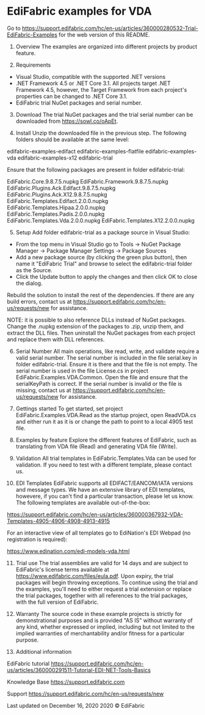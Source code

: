 # EdiFabric examples for VDA

Go to https://support.edifabric.com/hc/en-us/articles/360000280532-Trial-EdiFabric-Examples for the web version of this README.

1. Overview
The examples are organized into different projects by product feature.

2. Requirements
- Visual Studio, compatible with the supported .NET versions
- .NET Framework 4.5 or .NET Core 3.1. All projects target .NET Framework 4.5, however, the Target Framework from each project's properties can be changed to .NET Core 3.1.
- EdiFabric trial NuGet packages and serial number.

3. Download
The trial NuGet packages and the trial serial number can be downloaded from https://sowl.co/oApEt. 

4. Install
Unzip the downloaded file in the previous step. The following folders should be available at the same level:

edifabric-examples-edifact
edifabric-examples-flatfile
edifabric-examples-vda
edifabric-examples-x12
edifabric-trial

Ensure that the following packages are present in folder edifabric-trial:

EdiFabric.Core.9.8.7.5.nupkg
EdiFabric.Framework.9.8.7.5.nupkg
EdiFabric.Plugins.Ack.Edifact.9.8.7.5.nupkg
EdiFabric.Plugins.Ack.X12.9.8.7.5.nupkg
EdiFabric.Templates.Edifact.2.0.0.nupkg
EdiFabric.Templates.Hipaa.2.0.0.nupkg
EdiFabric.Templates.Padis.2.0.0.nupkg
EdiFabric.Templates.Vda.2.0.0.nupkg
EdiFabric.Templates.X12.2.0.0.nupkg

5. Setup
Add folder edifabric-trial as a package source in Visual Studio:
- From the top menu in Visual Studio go to Tools -> NuGet Package Manager -> Package Manager Settings -> Package Sources
- Add a new package source (by clicking the green plus button), then name it "EdiFabric Trial" and browse to select the edifabric-trial folder as the Source.
- Click the Update button to apply the changes and then click OK to close the dialog.

Rebuild the solution to install the rest of the dependencies. If there are any build errors, contact us at https://support.edifabric.com/hc/en-us/requests/new for assistance.

NOTE: it is possible to also reference DLLs instead of NuGet packages. Change the .nupkg extension of the packages to .zip, unzip them, and extract the DLL files. 
Then uninstall the NuGet packages from each project and replace them with DLL references.

6. Serial Number
All main operations, like read, write, and validate require a valid serial number. The serial number is included in the file serial.key in folder edifabric-trial. Ensure it is there and that the file is not empty.
The serial number is used in the file License.cs in project EdiFabric.Examples.VDA.Common. Open the file and ensure that the serialKeyPath is correct.
If the serial number is invalid or the file is missing, contact us at https://support.edifabric.com/hc/en-us/requests/new for assistance.

7. Gettings started
To get started, set project EdiFabric.Examples.VDA.Read as the startup project, open ReadVDA.cs and either run it as it is or change the path to point to a local 4905 test file.

8. Examples by feature
Explore the different features of EdiFabric, such as translating from VDA file (Read) and generating VDA file (Write).

9. Validation
All trial templates in EdiFabric.Templates.Vda can be used for validation. If you need to test with a different template, please contact us.

10. EDI Templates
EdiFabric supports all EDIFACT/EANCOM/IATA versions and message types. We have an extensive library of EDI templates, howevere, if you can't find a particular transaction, please let us know. 
The following templates are available out-of-the-box:

https://support.edifabric.com/hc/en-us/articles/360000367932-VDA-Templates-4905-4906-4908-4913-4915

For an interactive view of all templates go to EdiNation's EDI Webpad (no registration is required):

https://www.edination.com/edi-models-vda.html

11. Trial use
The trial assemblies are valid for 14 days and are subject to EdiFabric's license terms available at https://www.edifabric.com/files/eula.pdf. Upon expiry, the trial packages will begin throwing exceptions. 
To continue using the trial and the examples, you'll need to either request a trial extension or replace the trial packages, together with all references to the trial packages, with the full version of EdiFabric. 

12. Warranty
The source code in these example projects is strictly for demonstrational purposes and is provided "AS IS" without warranty of any kind, whether expressed or implied, including but not limited to the
implied warranties of merchantability and/or fitness for a particular purpose.

13. Additional information

EdiFabric tutorial
https://support.edifabric.com/hc/en-us/articles/360000291511-Tutorial-EDI-NET-Tools-Basics

Knowledge Base
https://support.edifabric.com

Support
https://support.edifabric.com/hc/en-us/requests/new

Last updated on December 16, 2020
2020 © EdiFabric
